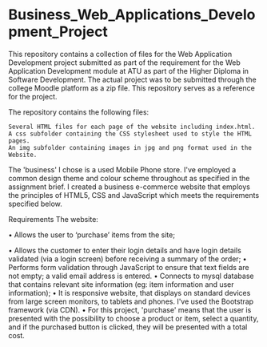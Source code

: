 # Business_Web_Applications_Development_Project
This repository contains a collection of files for the Web Application Development project submitted as part of the requirement for the Web Application Development module at ATU as part of the Higher Diploma in Software Development. The actual project was to be submitted through the college Moodle platform as a zip file. This repository serves as a reference for the project.

The repository contains the following files:

    Several HTML files for each page of the website including index.html.
    A css subfolder containing the CSS stylesheet used to style the HTML pages.
    An img subfolder containing images in jpg and png format used in the Website.
    
The 'business' I chose is a used Mobile Phone store. I've employed a common design theme and colour scheme throughout as specified in the assignment brief. I created a business e-commerce website that employs the principles of HTML5, CSS and JavaScript which meets the requirements specified below.

Requirements
The website:

•	Allows the user to ‘purchase’ items from the site;

•	Allows the customer to enter their login details and have login details validated (via a login screen) before receiving a summary of the order;
•	Performs form validation through JavaScript to ensure that text fields are not empty; a valid email address is entered.
•	Connects to mysql database that contains relevant site information (eg: item information and user information);
•	It is responsive website, that displays on standard devices from large screen monitors, to tablets and phones. I've used the Bootstrap framework (via CDN).
•	For this project, 'purchase' means that the user is presented with the possibility to choose a product or item, select a quantity, and if the purchased button is clicked, they will be presented with a total cost.
